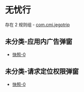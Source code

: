 # 无忧行

存在 2 规则组 - [com.cmi.jegotrip](/src/apps/com.cmi.jegotrip.ts)

## 未分类-应用内广告弹窗

- [快照-0](https://i.gkd.li/i/13631904)

## 未分类-请求定位权限弹窗

- [快照-0](https://i.gkd.li/i/13232766)
